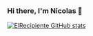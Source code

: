 ### Hi there, I'm Nicolas 👋

[![ElRecipiente GitHub stats](https://github-readme-stats.vercel.app/api?username=ElRecipiente)](https://github.com/ElRecipiente/github-readme-stats)
